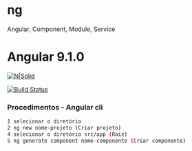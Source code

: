 # ng
Angular, Component, Module, Service

# Angular 9.1.0

[![N|Solid](https://cldup.com/dTxpPi9lDf.thumb.png)](https://nodesource.com/products/nsolid)

[![Build Status](https://travis-ci.org/joemccann/dillinger.svg?branch=master)](https://travis-ci.org/joemccann/dillinger)

### Procedimentos - Angular cli

```sh
1 selecionar o diretório
2 ng new nome-projeto (Criar projeto)
4 selecionar o diretório src/app (Raiz)
5 ng generate component nome-componente (Criar componente)
```
